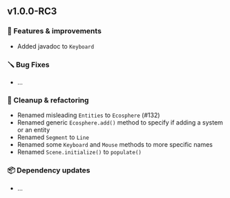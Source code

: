 ## v1.0.0-RC3


### 🚀 Features & improvements

- Added javadoc to `Keyboard`

### 🪛 Bug Fixes

- ...

### 🧽 Cleanup & refactoring

- Renamed misleading `Entities` to `Ecosphere` (#132)
- Renamed generic `Ecosphere.add()` method to specify if adding a system or an entity
- Renamed `Segment` to `Line`
- Renamed some `Keyboard` and `Mouse` methods to more specific names
- Renamed `Scene.initialize()` to `populate()`

### 📦 Dependency updates

- ...